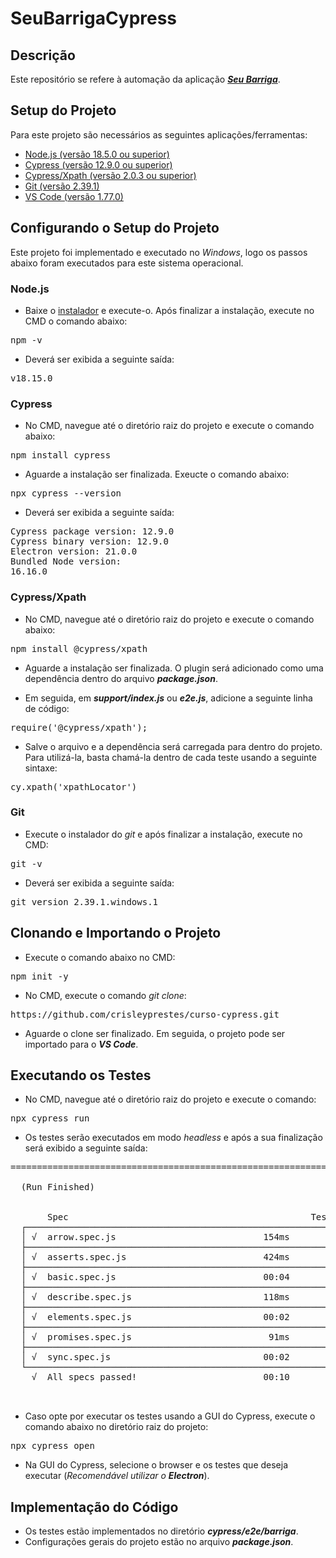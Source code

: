 # SeuBarrigaCypress

## Descrição

Este repositório se refere à automação da aplicação [**_Seu Barriga_**](https://barrigareact.wcaquino.me/).

## Setup do Projeto

Para este projeto são necessários as seguintes aplicações/ferramentas:

- [Node.js (versão 18.5.0 ou superior)](https://nodejs.org/en)
- [Cypress (versão 12.9.0 ou superior)](https://www.cypress.io/)
- [Cypress/Xpath (versão 2.0.3 ou superior)](https://github.com/cypress-io/cypress/tree/develop/npm/xpath)
- [Git (versão 2.39.1)](https://git-scm.com/downloads)
- [VS Code (versão 1.77.0)](https://code.visualstudio.com/download)

## Configurando o Setup do Projeto

Este projeto foi implementado e executado no *_Windows_*, logo os passos abaixo foram executados para este sistema operacional.

### Node.js

- Baixe o [instalador](https://nodejs.org/dist/v18.15.0/node-v18.15.0-x64.msi) e execute-o. Após finalizar a instalação, execute no CMD o comando abaixo:
<pre>npm -v</pre>

- Deverá ser exibida a seguinte saída:
<pre>v18.15.0</pre>

### Cypress

- No CMD, navegue até o diretório raiz do projeto e execute o comando abaixo:
<pre>npm install cypress</pre>

- Aguarde a instalação ser finalizada. Exeucte o comando abaixo:
<pre>npx cypress --version</pre>

- Deverá ser exibida a seguinte saída:
<pre>Cypress package version: 12.9.0
Cypress binary version: 12.9.0
Electron version: 21.0.0
Bundled Node version:
16.16.0</pre>

### Cypress/Xpath

- No CMD, navegue até o diretório raiz do projeto e execute o comando abaixo:
<pre>npm install @cypress/xpath</pre>

- Aguarde a instalação ser finalizada. O plugin será adicionado como uma dependência dentro do arquivo _**package.json**_.

- Em seguida, em _**support/index.js**_ ou _**e2e.js**_, adicione a seguinte linha de código:
<pre>require('@cypress/xpath');</pre>

- Salve o arquivo e a dependência será carregada para dentro do projeto. Para utilizá-la, basta chamá-la dentro de cada teste usando a seguinte sintaxe:
<pre>cy.xpath('xpathLocator')</pre>

### Git

- Execute o instalador do *_git_* e após finalizar a instalação, execute no CMD:
<pre>git -v</pre>

- Deverá ser exibida a seguinte saída:
<pre>git version 2.39.1.windows.1</pre>

## Clonando e Importando o Projeto

- Execute o comando abaixo no CMD:
<pre>npm init -y</pre>

- No CMD, execute o comando *_git clone_*:
<pre>https://github.com/crisleyprestes/curso-cypress.git</pre>

- Aguarde o clone ser finalizado. Em seguida, o projeto pode ser importado para o **_VS Code_**.

## Executando os Testes

- No CMD, navegue até o diretório raiz do projeto e execute o comando:
<pre>npx cypress run</pre>

- Os testes serão executados em modo _headless_ e após a sua finalização será exibido a seguinte saída:
<pre>====================================================================================================

  (Run Finished)


       Spec                                              Tests  Passing  Failing  Pending  Skipped
  ┌────────────────────────────────────────────────────────────────────────────────────────────────┐
  │ √  arrow.spec.js                            154ms        3        3        -        -        - │
  ├────────────────────────────────────────────────────────────────────────────────────────────────┤
  │ √  asserts.spec.js                          424ms        7        7        -        -        - │
  ├────────────────────────────────────────────────────────────────────────────────────────────────┤
  │ √  basic.spec.js                            00:04        1        1        -        -        - │
  ├────────────────────────────────────────────────────────────────────────────────────────────────┤
  │ √  describe.spec.js                         118ms        3        3        -        -        - │
  ├────────────────────────────────────────────────────────────────────────────────────────────────┤
  │ √  elements.spec.js                         00:02        1        1        -        -        - │
  ├────────────────────────────────────────────────────────────────────────────────────────────────┤
  │ √  promises.spec.js                          91ms        1        1        -        -        - │
  ├────────────────────────────────────────────────────────────────────────────────────────────────┤
  │ √  sync.spec.js                             00:02        1        1        -        -        - │
  └────────────────────────────────────────────────────────────────────────────────────────────────┘
    √  All specs passed!                        00:10       17       17        -        -        -
    
    </pre>
    
- Caso opte por executar os testes usando a GUI do Cypress, execute o comando abaixo no diretório raiz do projeto:
<pre>npx cypress open</pre>

- Na GUI do Cypress, selecione o browser e os testes que deseja executar (_Recomendável utilizar o **Electron**_).


## Implementação do Código

- Os testes estão implementados no diretório _**cypress/e2e/barriga**_.
- Configurações gerais do projeto estão no arquivo _**package.json**_.
